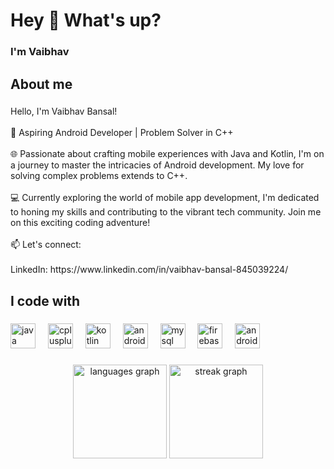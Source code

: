 <h1 align="left">Hey 👋 What's up?</h1>

###

<h3 align="left">I'm Vaibhav</h3>

###

<h2 align="left">About me</h2>

###

<p align="left">Hello, I'm Vaibhav Bansal!<br><br>🚀 Aspiring Android Developer | Problem Solver in C++<br><br>🌐 Passionate about crafting mobile experiences with Java and Kotlin, I'm on a journey to master the intricacies of Android development. My love for solving complex problems extends to C++.<br><br>💻 Currently exploring the world of mobile app development, I'm dedicated to honing my skills and contributing to the vibrant tech community. Join me on this exciting coding adventure!<br><br>📫 Let's connect:<br><br>LinkedIn: https://www.linkedin.com/in/vaibhav-bansal-845039224/</p>

###

<h2 align="left">I code with</h2>

###

<div align="left">
  <img src="https://cdn.jsdelivr.net/gh/devicons/devicon/icons/java/java-original.svg" height="40" alt="java logo"  />
  <img width="12" />
  <img src="https://cdn.jsdelivr.net/gh/devicons/devicon/icons/cplusplus/cplusplus-original.svg" height="40" alt="cplusplus logo"  />
  <img width="12" />
  <img src="https://cdn.jsdelivr.net/gh/devicons/devicon/icons/kotlin/kotlin-original.svg" height="40" alt="kotlin logo"  />
  <img width="12" />
  <img src="https://cdn.jsdelivr.net/gh/devicons/devicon/icons/androidstudio/androidstudio-original.svg" height="40" alt="androidstudio logo"  />
  <img width="12" />
  <img src="https://cdn.jsdelivr.net/gh/devicons/devicon/icons/mysql/mysql-original.svg" height="40" alt="mysql logo"  />
  <img width="12" />
  <img src="https://cdn.jsdelivr.net/gh/devicons/devicon/icons/firebase/firebase-plain.svg" height="40" alt="firebase logo"  />
  <img width="12" />
  <img src="https://cdn.jsdelivr.net/gh/devicons/devicon/icons/android/android-original.svg" height="40" alt="android logo"  />
</div>

###

<div align="center">
  <img src="https://github-readme-stats.vercel.app/api/top-langs?username=Vaibhavbansal15&locale=en&hide_title=false&layout=compact&card_width=320&langs_count=5&theme=dracula&hide_border=false&order=2" height="150" alt="languages graph"  />
  <img src="https://streak-stats.demolab.com?user=Vaibhavbansal15&locale=en&mode=daily&theme=dracula&hide_border=false&border_radius=5&order=3" height="150" alt="streak graph"  />
</div>

###
